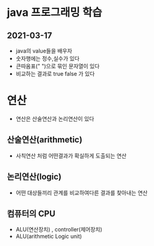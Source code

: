 # java 프로그래밍 학습

## 2021-03-17
* java의 value들을 배우자
* 숫자행에는 정수,실수가 있다
* 큰따옴표(" ")으로 묶인 문자열이 있다
* 비교하는 결과로 true false 가 있다

# 연산 
* 연산은 산술연산과 논리연산이 있다

## 산술연산(arithmetic)
* 사칙연산 처럼 어떤결과가 확실하게 도출되는 연산

## 논리연산(logic)
* 어떤 대상들끼리 관계를 비교하여다른 결과를 찾아내는 연산

## 컴퓨터의 CPU
* ALU(연산장치) , controller(제어장치)
* ALU(arithmetic Logic unit)